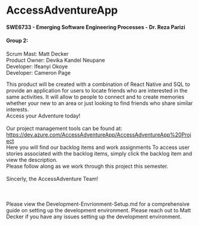 # **AccessAdventureApp**
#### SWE6733 - Emerging Software Engineering Processes - Dr. Reza Parizi

#### **Group 2:**
Scrum Mast: Matt Decker  
Product Owner: Devika Kandel Neupane    
Developer: Ifeanyi Okoye   
Developer: Cameron Page  

This product will be created with a combination of React Native and SQL to provide an application for users to locate friends who are interested in the same activities. It will allow to people to connect and to create memories whether your new to an area or just looking to find friends who share similar interests.  
Access your Adventure today!  
<br>
Our project management tools can be found at: https://dev.azure.com/AccessAdventureApp/AccessAdventureApp%20Project  
Here you will find our backlog items and work assignments To access user stories associated with the backlog items, simply click the backlog item and view the description.  
Please follow along as we work through this project this semester.  
<br>
Sincerly, the AccessAdventure Team!  
<br>
<br>
<br>
Please view the Development-Envrionment-Setup.md for a comprehensive guide on setting up the development environment. Please reach out to Matt Decker if you have any issues setting up the development environment.  
